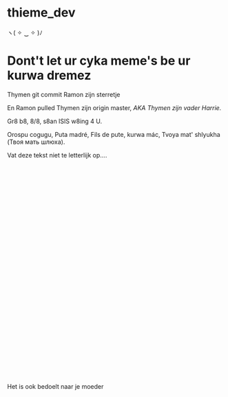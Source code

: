 # thieme_dev
ヽ( ✧ ‿ ✧ )ﾉ

<h1> Dont't let ur cyka meme's be ur kurwa dremez</h1>

<p> Thymen git commit Ramon zijn sterretje</p>
<p> En Ramon pulled Thymen zijn origin master, <i> AKA Thymen zijn vader Harrie.</i></p>

<p>Gr8 b8, 8/8, s8an ISIS w8ing 4 U.</p>

<p> Orospu cogugu, Puta madré, Fils de pute, kurwa mác, Tvoya mat' shlyukha (Твоя мать шлюха). </p>
<p> Vat deze tekst niet te letterlijk op....</p>
<br><br><br><br><br><br><br><br><br><br><br><br><br><br><br><br><br><br><br><br><br><br><br><br><br><br><br><br><br>
<p> Het is ook bedoelt naar je moeder</p>
